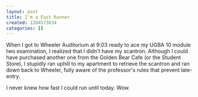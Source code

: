 ```yaml
---
layout: post
title: I'm a Fast Runner
created: 1204573834
categories: []
---
```

When I got to Wheeler Auditorium at 9:03 ready to ace my UGBA 10 module two examination, I realized that I didn't have my scantron. Although I could have purchased another one from the Golden Bear Cafe (or the Student Store), I stupidly ran uphill to my apartment to retrieve the scantron and ran down back to Wheeler, fully aware of the professor's rules that prevent late-entry.

I never knew how fast I could run until today. Wow.
